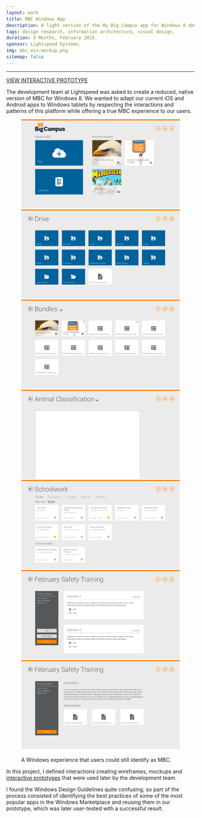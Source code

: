 ```yaml
---
layout: work
title: MBC Windows App
description: A light version of the My Big Campus app for Windows 8 devices.
tags: design research, information architecture, visual design.
duration: 3 Months, February 2015.
sponsor: Lightspeed Systems.
img: mbc_win-mockup.png
sitemap: false
---
```

<script src="/flickity.js"></script>
<hr>
<a href="/work/projects/a288d20020c6de3a6926698a5b7f0a39adce6c79/protos/mbc-win-proto" class="button">VIEW INTERACTIVE PROTOTYPE</a>

<p>The development team at Lightspeed was asked to create a reduced, native version of MBC for Windows 8. We wanted to adapt our current iOS and Android apps to Windows tablets by respecting the interactions and patterns of this platform while offering a true MBC experience to our users.</p>

<figure>
  <div class="carousel" data-flickity='{ "imagesLoaded": true, "percentPosition": false }'>
    <img src="/images/mbc_win_mock1.jpg" alt="mbc windows app">
    <img src="/images/mbc_win_mock2.jpg" alt="mbc windows app">
    <img src="/images/mbc_win_mock3.jpg" alt="mbc windows app">
    <img src="/images/mbc_win_mock4.jpg" alt="mbc windows app">
    <img src="/images/mbc_win_mock5.jpg" alt="mbc windows app">
    <img src="/images/mbc_win_mock6.jpg" alt="mbc windows app">
    <img src="/images/mbc_win_mock7.jpg" alt="mbc windows app">
  </div>
  <br>
  <figcaption>A Windows experience that users could still identify as MBC.</figcaption>
</figure>

<p>In this project, I defined interactions creating wireframes, mockups and <a href="/work/projects/protos/mbc-win-proto">interactive prototypes</a> that were used later by the development team.</p>

<p>I found the Windows Design Guidelines quite confusing, so part of the process consisted of identifying the best practices of some of the most popular apps in the Windows Marketplace and reusing them in our prototype, which was later user-tested with a successful result.</p>
